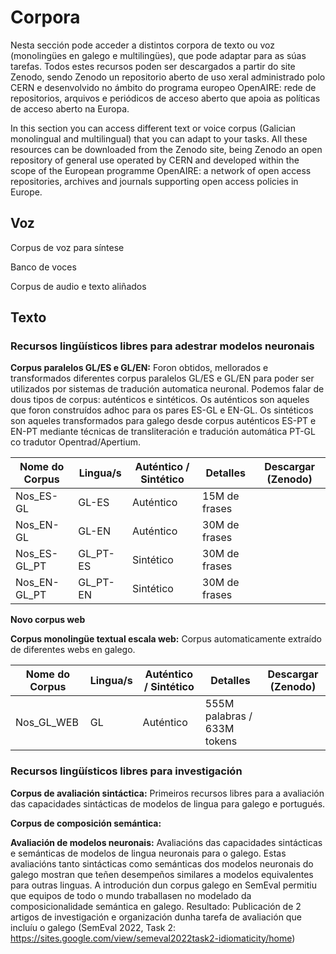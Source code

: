 # Corpora 
Nesta sección pode acceder a distintos corpora de texto ou voz (monolingües en galego e multilingües), que pode adaptar para as súas tarefas. Todos estes recursos poden ser descargados a partir do site Zenodo, sendo Zenodo un repositorio aberto de uso xeral administrado polo CERN e desenvolvido no ámbito do programa europeo OpenAIRE: rede de repositorios, arquivos e periódicos de acceso aberto que apoia as políticas de acceso aberto na Europa.

In this section you can access different text or voice corpus (Galician monolingual and multilingual) that you can adapt to your tasks. All these resources can be downloaded from the Zenodo site, being Zenodo an open repository of general use operated by CERN and developed within the scope of the European programme OpenAIRE: a network of open access repositories, archives and journals supporting open access policies in Europe.

## Voz

Corpus de voz para síntese

Banco de voces

Corpus de audio e texto aliñados


## Texto

### Recursos lingüísticos libres para adestrar modelos neuronais

**Corpus paralelos GL/ES e GL/EN:** Foron obtidos, mellorados e transformados diferentes corpus paralelos GL/ES e GL/EN para poder ser utilizados por sistemas de tradución automatica neuronal. Podemos falar de dous tipos de corpus: auténticos e sintéticos. Os auténticos son aqueles que foron construídos adhoc para os pares ES-GL e EN-GL. Os sintéticos son aqueles transformados para galego desde corpus auténticos ES-PT e EN-PT mediante técnicas de transliteración e tradución automática PT-GL co tradutor Opentrad/Apertium.  

| Nome do Corpus  | Lingua/s       | Auténtico / Sintético | Detalles                         | Descargar (Zenodo) |
| --------------  | -------------- | --------------------- | -------------------------------- |------------------- |
| Nos_ES-GL       | GL-ES          | Auténtico             | 15M de frases                    |                    |
| Nos_EN-GL       | GL-EN          | Auténtico             | 30M de frases                    |                    |
| Nos_ES-GL_PT    | GL_PT-ES       | Sintético             | 30M de frases                    |                    |
| Nos_EN-GL_PT    | GL_PT-EN       | Sintético             | 30M de frases                    |                    |

**Novo corpus web**

**Corpus monolingüe textual escala web:** Corpus automaticamente extraído de diferentes webs en galego. 

| Nome do Corpus  | Lingua/s       | Auténtico / Sintético | Detalles                         | Descargar (Zenodo)  |
| --------------  | -------------- | --------------------- | -------------------------------- |-------------------  |
| Nos_GL_WEB      | GL             | Auténtico             | 555M palabras / 633M tokens      |                     |


### Recursos lingüísticos libres para investigación

**Corpus de avaliación sintáctica:** Primeiros recursos libres para a avaliación das capacidades sintácticas de modelos de lingua para galego e portugués. 

**Corpus de composición semántica:**

**Avaliación de modelos neuronais:** Avaliacións das capacidades sintácticas e semánticas de modelos de lingua neuronais para o galego. Estas avaliacións tanto sintácticas como semánticas dos modelos neuronais do galego mostran que teñen desempeños similares a modelos equivalentes para outras linguas. A introdución dun corpus galego en SemEval permitiu que equipos de todo o mundo traballasen no modelado da composicionalidade semántica en galego. 
Resultado: Publicación de 2 artigos de investigación e organización dunha tarefa de avaliación que incluíu o galego (SemEval 2022, Task 2: https://sites.google.com/view/semeval2022task2-idiomaticity/home)
